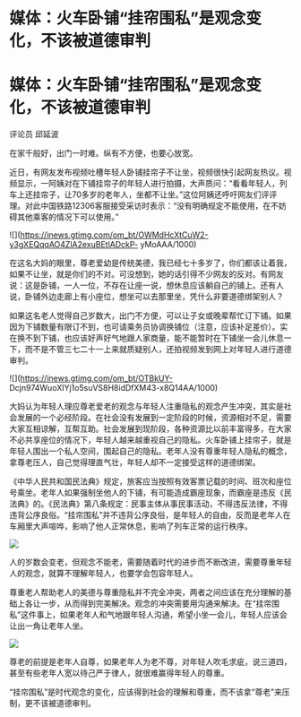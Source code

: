 # 媒体：火车卧铺“挂帘围私”是观念变化，不该被道德审判

# 媒体：火车卧铺“挂帘围私”是观念变化，不该被道德审判

评论员 邱延波

在家千般好，出门一时难。纵有不方便，也要心放宽。

近日，有网友发布视频吐槽年轻人卧铺挂帘子不让坐，视频很快引起网友热议。视频显示，一阿姨对在下铺挂帘子的年轻人进行拍摄，大声质问：“看看年轻人，列车上还挂帘子，让70多岁的老年人，坐都不让坐。”这位阿姨还呼吁网友们评评理。对此中国铁路12306客服接受采访时表示：“没有明确规定不能使用，在不妨碍其他乘客的情况下可以使用。”

![](https://inews.gtimg.com/om_bt/OWMdHcXtCuW2-y3gXEQqqAO4ZlA2exuBEtlADckP-
yMoAAA/1000)

在这名大妈的眼里，尊老爱幼是传统美德，我已经七十多岁了，你们都该让着我，如果不让坐，就是你们的不对。可没想到，她的话引得不少网友的反对。有网友说：这是卧铺，一人一位，不存在让座一说，想休息应该躺自己的铺上。还有人说，卧铺外边走廊上有小座位，想坐可以去那里坐，凭什么非要道德绑架别人？

如果这名老人觉得自己岁数大，出门不方便，可以让子女或晚辈帮忙订下铺。如果因为下铺数量有限订不到，也可请乘务员协调换铺位（注意，应该补足差价）。实在换不到下铺，也应该好声好气地跟人家商量，能不能暂时在下铺坐一会儿休息一下，而不是不管三七二十一上来就质疑别人，还拍视频发到网上对年轻人进行道德审判。

![](https://inews.gtimg.com/om_bt/OTBkUY-
Dcjn974WuoXIYj1o5suVS8H8idDfXM43-x8Q14AA/1000)

大妈认为年轻人理应尊老爱老的观念与年轻人注重隐私的观念产生冲突，其实是社会发展的一个必经阶段。在社会没有发展到一定阶段的时候，资源相对不足，需要大家互相谅解，互帮互助。社会发展到现阶段，各种资源比以前丰富得多，在大家不必共享座位的情况下，年轻人越来越重视自己的隐私。火车卧铺上挂帘子，就是年轻人围出一个私人空间，围起自己的隐私。老年人没有尊重年轻人隐私的概念，拿尊老压人，自己觉得理直气壮，年轻人却不一定接受这样的道德绑架。

《中华人民共和国民法典》规定，旅客应当按照有效客票记载的时间、班次和座位号乘坐。老年人如果强制坐他人的下铺，有可能造成霸座现象，而霸座是违反《民法典》的。《民法典》第八条规定：民事主体从事民事活动，不得违反法律，不得违背公序良俗。“挂帘围私”并不违背公序良俗，是年轻人的自由，反而是老年人在车厢里大声喧哗，影响了他人正常休息，影响了列车正常的运行秩序。

![](https://inews.gtimg.com/om_bt/OIyn7KbIWfkg20OlXdQjr0oLZ_c5ZjJfjjyxv9uZYvphsAA/1000)

人的岁数会变老，但观念不能老，需要随着时代的进步而不断改进，需要尊重年轻人的观念，就算不理解年轻人，也要学会包容年轻人。

尊重老人帮助老人的美德与尊重隐私并不完全冲突，两者之间应该在充分理解的基础上各让一步，从而得到完美解决。观念的冲突需要用沟通来解决。在“挂帘围私”这件事上，如果老年人和气地跟年轻人沟通，希望小坐一会儿，年轻人应该会让出一角让老年人坐。

![](https://inews.gtimg.com/om_bt/Of8X88hQIYKm2fdmeE47sSrqm43LpToCWiQQct4CbLMxAAA/1000)

尊老的前提是老年人自尊，如果老年人为老不尊，对年轻人吹毛求疵，说三道四，甚至有些老年人宽以待己严于律人，就很难赢得年轻人的尊重。

“挂帘围私”是时代观念的变化，应该得到社会的理解和尊重，而不该拿“尊老”来压制，更不该被道德审判。

